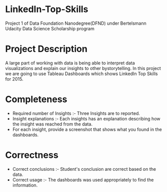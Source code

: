 # LinkedIn-Top-Skills
Project 1 of Data Foundation Nanodegree(DFND) under Bertelsmann Udacity Data Science Scholarship program

# Project Description
A large part of working with data is being able to interpret data visualizations and explain our insights to other bystorytelling. In this project we are going to use Tableau Dashboards which shows LinkedIn Top Skills for 2015.

# Completeness
* Required number of Insights :- Three Insights are to reported.
* Insight explanations :- Each insights has an explanation describing how the insight was reached from the data.
* For each insight, provide a screenshot that shows what you found in the dashboards.

# Correctness
 * Correct conclusions :- Student's conclusion are correct based on the data.
 * Correct usage :- The dashboards was used appropriately to find the information.
 
 
